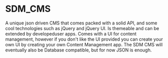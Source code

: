 # SDM_CMS
A unique json driven CMS that comes packed with a solid API, and some cool technologies such as jQuery and jQuery UI. Is themeable and can be extended by developeduser apps. Comes with a UI for content management, however if you don't like the UI provided you can create your own UI by creating your own Content Management app. The SDM CMS will eventually also be Database compatible, but for now JSON is enough.
